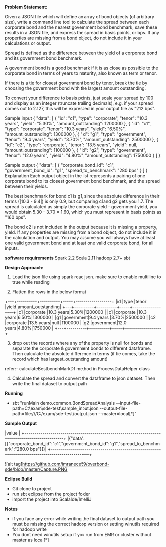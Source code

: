 **Problem Statement:**

Given a JSON file which will define an array of bond objects (of arbitrary size), write a command line tool to calculate the spread between each corporate bond and the nearest government bond benchmark, save these results in a JSON file, and express the spread in basis points, or bps. If any properties are missing from a bond object, do not include it in your calculations or output.

Spread is defined as the difference between the yield of a corporate bond and its government bond benchmark.

A government bond is a good benchmark if it is as close as possible to the corporate bond in terms of years to maturity, also known as term or tenor.

If there is a tie for closest government bond by tenor, break the tie by choosing the government bond with the largest amount outstanding.

To convert your difference to basis points, just scale your spread by 100 and display as an integer (truncate trailing decimals), e.g. if your spread comes out to 2.127, this will be expressed in your output file as "212 bps".

Sample input
{
  "data": [
    {
      "id": "c1",
      "type": "corporate",
      "tenor": "10.3 years",
      "yield": "5.30%",
      "amount_outstanding": 1200000
    },
    {
      "id": "c1",
      "type": "corporate",
      "tenor": "10.3 years",
      "yield": "6.50%",
      "amount_outstanding": 1300000
    },
    {
      "id": "g1",
      "type": "government",
      "tenor": "9.4 years",
      "yield": "3.70%",
      "amount_outstanding": 2500000
    },
    {
      "id": "c2",
      "type": "corporate",
      "tenor": "13.5 years",
      "yield": null,
      "amount_outstanding": 1100000
    },
    {
      "id": "g2",
      "type": "government",
      "tenor": "12.0 years",
      "yield": "4.80%",
      "amount_outstanding": 1750000
    }
  ]
}

Sample output
{
  "data": [
    {
      "corporate_bond_id": "c1",
      "government_bond_id": "g1",
      "spread_to_benchmark": "280 bps"
    }
  ]
}
Explanation
Each output object in the list represents a pairing of one corporate bond to its closest government bond benchmark, and the spread between their yields.

The best benchmark for bond c1 is g1, since the absolute difference in their terms (|10.3 - 9.4|) is only 0.9, but comparing c1and g2 gets you 1.7. The spread is calculated as simply the corporate yield - government yield, you would obtain 5.30 - 3.70 = 1.60, which you must represent in basis points as "160 bps".

The bond c2 is not included in the output because it is missing a property, yield. If any properties are missing from a bond object, do not include it in the calculation and output. You may assume you will always have at least one valid government bond and at least one valid corporate bond, for all inputs.

**software requirements**
Spark 2.2
Scala 2.11
hadoop 2.7+
sbt

**Design Approach:**

1. Load the json file using spark read json. make sure to enable multiline to true while reading

2. Flatten the rows in the below format

+---+----------+----------+-----+------------------+
|id |type      |tenor     |yield|amount_outstanding|
+---+----------+----------+-----+------------------+
|c1 |corporate |10.3 years|5.30%|1200000           |
|c1 |corporate |10.3 years|6.50%|1300000           |
|g1 |government|9.4 years |3.70%|2500000           |
|c2 |corporate |13.5 years|null |1100000           |
|g2 |government|12.0 years|4.80%|1750000           |
+---+----------+----------+-----+------------------+

3. drop out the records where any of the property is null for bonds and separate the corporate & government bonds to different
dataframe. Then calculate the absolute difference in terms (if tie comes, take the record which has largest_outstanding amount)

refer:- calculateBestbenchMarkDf method in ProcessDataHelper class
 
4. Calculate the spread and convert the dataframe to json dataset. Then write the final dataset to output path



**Running**

- sbt "runMain demo.common.BondSpreadAnalysis --input-file-path=C:\exam\sde-test\sample_input.json --output-file-path=file:///C:/exam/sde-test/output.json  --master=local[*]"


**Sample Output**

|value                                                                                            |
+-------------------------------------------------------------------------------------------------+
|{"data":[{"corporate_bond_id":"c1","government_bond_id":"g1","spread_to_benchmark":"280.0 bps"}]}|
+-------------------------------------------------------------------------------------------------+

![alt tag]https://github.com/imranece59/overbond-sde/blob/master/Capture.PNG

**Eclipse Build**

- Git clone to project
- run sbt eclipse from the project folder
- import the project into ScalaIde/IntelliJ


**Notes**
 
- if you face any error while writing the final dataset to output path you must be missing the correct hadoop version or setting winutils required for 
hadoop write 
- You dont need winutils setup if you run from EMR or cluster without master as local[*]


 
 
 
 
 
 


